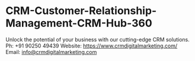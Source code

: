 # CRM-Customer-Relationship-Management-CRM-Hub-360
Unlock the potential of your business with our cutting-edge CRM solutions. Ph: +91 90250 49439  Website: https://www.crmdigitalmarketing.com/  Email: info@crmdigitalmarketing.com
